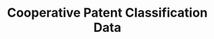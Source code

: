 ---
bigquery: https://console.cloud.google.com/bigquery?p=patents-public-data&d=cpc&page=dataset
citation: '“Cooperative Patent Classification” by the EPO and USPTO, for public use. '
contributors: EPO, USPTO
cost: None
description: Cooperative Patent Classification Data contains the scheme and definitions
  of the Cooperative Patent Classification system for classifying patent documents.
  The CPC is the result of a partnership between the EPO and the USPTO in their joint
  effort to develop a common, internationally compatible classification system for
  technical documents, in particular patent publications, which will be used by both
  offices in the patent granting process
documentation: https://www.cooperativepatentclassification.org/cpcSchemeAndDefinitions
last_edit: 04/10/2022, 19:53:05
location: https://www.cooperativepatentclassification.org/index
maintained_by: USPTO, EPO
schema_fields:
- residualReferences
- children
- limitingReferences
- residual_references
- applicationReferences
- childGroups
- application_references
- title_full
- level
- symbol
- ipc_concordant
- parents
- status
- date_revised
- not_allocatable
- dateRevised
- notAllocatable
- synonyms
- titlePart
- definition
- informativeReferences
- informative_references
- limiting_references
- titleFull
- breakdown_code
- breakdownCode
- sizeCache
- child_groups
- ipcConcordant
- additional_only
- title_part
- glossary
shortname: cooperative_patent_classification
tags:
- patents
- science
title: Cooperative Patent Classification Data
uuid: 984374a7-16e9-4b35-9445-458daceb01bf
---